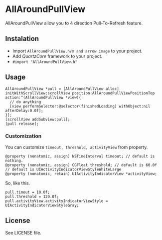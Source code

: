 # AllAroundPullView
AllAroundPullView allow you to 4 direction Pull-To-Refresh feature.

## Instalation
* Import `AllAroundPullView.h/m and arrow image` to your project.
* Add *QuartzCore* framework to your project.
* `#import "AllAroundPullView.h"`

## Usage

    AllAroundPullView *pull = [AllAroundPullView alloc] initWithScrollView:scrollView position:AllAroundPullViewPositionTop action:^(AllAroundPullView *view){
      // do anything
      [view performSelector:@selector(finishedLoading) withObject:nil afterDelay:0.0f];
    }];
    [scrollView addSubview:pull];
    [pull release];

### Customization
You can customize `timeout, threshold, activityView` from property.

    @property (nonatomic, assign) NSTimeInterval timeout; // default is nothing.
    @property (nonatomic, assign) CGFloat threshold; // default is 60.0f
    // default is UIActivityIndicatorViewStyleWhiteLarge
    @property (nonatomic, retain) UIActivityIndicatorView *activityView; 

So, like this.

    pull.timout = 10.0f;
    pull.threshold = 120.0f;
    pull.activityView.activityIndicatorViewStyle = UIActivityIndicatorViewStyleGray;

## License
See LICENSE file.
